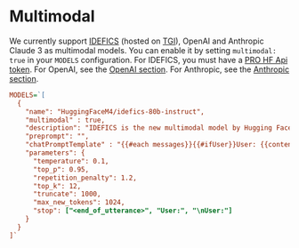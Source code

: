 # Multimodal

We currently support [IDEFICS](https://huggingface.co/blog/idefics) (hosted on [TGI](./providers/tgi)), OpenAI and Anthropic Claude 3 as multimodal models. You can enable it by setting `multimodal: true` in your `MODELS` configuration. For IDEFICS, you must have a [PRO HF Api token](https://huggingface.co/settings/tokens). For OpenAI, see the [OpenAI section](./providers/openai). For Anthropic, see the [Anthropic section](./providers/anthropic).

```ini
MODELS=`[
  {
    "name": "HuggingFaceM4/idefics-80b-instruct",
    "multimodal" : true,
    "description": "IDEFICS is the new multimodal model by Hugging Face.",
    "preprompt": "",
    "chatPromptTemplate" : "{{#each messages}}{{#ifUser}}User: {{content}}{{/ifUser}}<end_of_utterance>\nAssistant: {{#ifAssistant}}{{content}}\n{{/ifAssistant}}{{/each}}",
    "parameters": {
      "temperature": 0.1,
      "top_p": 0.95,
      "repetition_penalty": 1.2,
      "top_k": 12,
      "truncate": 1000,
      "max_new_tokens": 1024,
      "stop": ["<end_of_utterance>", "User:", "\nUser:"]
    }
  }
]`
```
